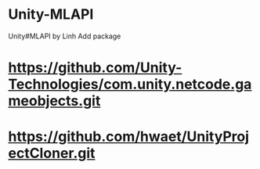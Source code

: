 # Unity-MLAPI
Unity#MLAPI by Linh
Add package
# https://github.com/Unity-Technologies/com.unity.netcode.gameobjects.git
# https://github.com/hwaet/UnityProjectCloner.git
